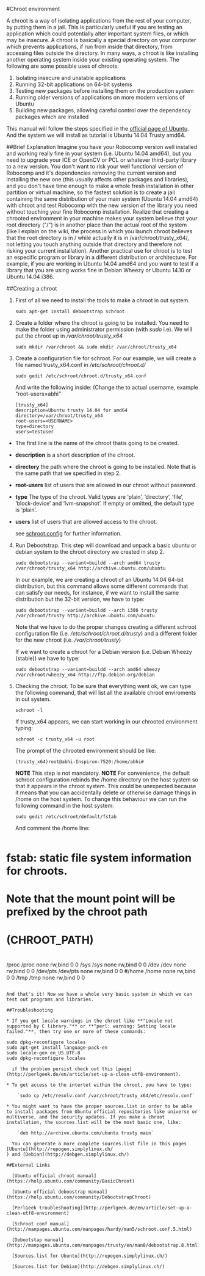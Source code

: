 #Chroot environment

A chroot is a way of isolating applications from the rest of your computer, by putting them in a jail. This is particularly useful if you are testing an application which could potentially alter important system files, or which may be insecure.
A chroot is basically a special directory on your computer which prevents applications, if run from inside that directory, from accessing files outside the directory. In many ways, a chroot is like installing another operating system inside your existing operating system. 
The following are some possible uses of chroots:

1. Isolating insecure and unstable applications
2. Running 32-bit applications on 64-bit systems
3. Testing new packages before installing them on the production system
4. Running older versions of applications on more modern versions of Ubuntu
5. Building new packages, allowing careful control over the dependency packages which are installed 

This manual will follow the steps specified in the [official page of Ubuntu](https://help.ubuntu.com/community/BasicChroot). And the system we will install as tutorial is Ubuntu 14.04 Trusty amd64.

##Brief Explanation
Imagine you have your Robocomp version well installed and working really fine in your system (i.e. Ubuntu 14.04 amd64), but you need to upgrade your ICE or OpenCV or PCL or whatever third-party library to a new version. You don't want to risk your well functional version of Robocomp and it's dependencies removing the current version and installing the new one (this usually affects other packages and libraries), and you don't have time enough to make a whole fresh installation in other partition or virtual machine, so the fastest solution is to create a jail containing the same distribution of your main system (Ubuntu 14.04 amd64) with chroot and test Robocomp with the new version of the library you need without touching your fine Robocomp installation.
Realize that creating a chrooted environment in your machine makes your system believe that your root directory ("/") is in another place than the actual root of the system (like I explain on the wiki, the process in which you launch chroot believes that the root directory is in / while actually it is in /var/chroot/trusty_x64/, not letting you touch anything outside that directory and therefore not risking your current installation).
Another practical use for chroot is to test an especific program or library in a different distribution or architecture. For example, if you are working in Ubuntu 14.04 amd64 and you want to test if a library that you are using works fine in Debian Wheezy or Ubuntu 14.10 or Ubuntu 14.04 i386.

##Creating a chroot

1. First of all we need to install the tools to make a chroot in out system.

    `sudo apt-get install debootstrap schroot`

2. Create a folder where the chroot is going to be installed. You need to make the folder using administrator permission (with _sudo_ i.e). We will put the chroot up in _/var/chroot/trusty_x64_

    `sudo mkdir /var/chroot && sudo mkdir /var/chroot/trusty_x64`

3. Create a configuration file for schroot. For our example, we will create a file named trusty_x64.conf in _/etc/schroot/chroot.d/_

    `sudo gedit /etc/schroot/chroot.d/trusty_x64.conf`

    And write the following inside: (Change the <USERNAME> to actual username, example "root-users=abhi"

    ```
    [trusty_x64]
    description=Ubuntu trusty 14.04 for amd64
    directory=/var/chroot/trusty_x64
    root-users=<USERNAME>
    type=directory
    users=testuser
    ```
  - The first line is the name of the chroot thatis going to be created.
  - **description** is a short description of the chroot.
  - **directory** the path where the chroot is going to be installed. Note that is the same path that we specified in step 2.
  - **root-users** list of users that are allowed in our chroot without password.
  - **type**  The type of the chroot. Valid types are ‘plain’, ‘directory’, ‘file’, ‘block-device’ and ‘lvm-snapshot’. If empty or omitted, the default type is ‘plain’.
  - **users** list of users that are allowed access to the chroot.


    see [schroot.config](http://manpages.ubuntu.com/manpages/hardy/man5/schroot.conf.5.html) for further information.

4. Run Debootstrap. This step will download and unpack a basic ubuntu or debian system to the chroot directory we created in step 2.

    `sudo debootstrap --variant=buildd --arch amd64 trusty /var/chroot/trusty_x64 http://archive.ubuntu.com/ubuntu`

    In our example, we are creating a chroot of an Ubuntu 14.04 64-bit distribution, but this command allows some different commands that can satisfy our needs, for instance, if we want to install the same distribution but the 32-bit version, we have to type:

    `sudo debootstrap --variant=buildd --arch i386 trusty /var/chroot/trusty http://archive.ubuntu.com/ubuntu`

    Note that we have to do the proper changes creating a different schroot configuration file (i.e. _/etc/schroot/chroot.d/trusty_) and a different folder for the new chroot (i.e. _/var/chroot/trusty_)

    If we want to create a chroot for a Debian version (i.e. Debian Wheezy (stable)) we have to type:

    `sudo debootstrap --variant=buildd --arch amd64 wheezy /var/chroot/wheezy_x64 http://ftp.debian.org/debian`

5. Checking the chroot. To be sure that everything went ok, we can type the following command, that will list all the available chroot enviroments in out system.

    `schroot -l`

    If trusty_x64 appears, we can start working in our chrooted environment typing:

    `schroot -c trusty_x64 -u root`

    The prompt of the chrooted environment should be like:

    `(trusty_x64)root@abhi-Inspiron-7520:/home/abhi#`

    **NOTE** This step is not mandatory.
    **NOTE** For convenience, the default schroot configuration rebinds the /home directory on the host system so that it appears in the chroot system. This could be unexpected because it means that you can accidentally delete or otherwise damage things in /home on the host system. To change this behaviour we can run the following command in the host system:
    
    `sudo gedit /etc/schroot/default/fstab`

    And comment the /home line:

    ```
# fstab: static file system information for chroots.
# Note that the mount point will be prefixed by the chroot path
# (CHROOT_PATH)
#
# <file system> <mount point>   <type>  <options>       <dump>  <pass>
/proc           /proc           none    rw,bind        0       0
/sys            /sys            none    rw,bind        0       0
/dev            /dev            none    rw,bind         0       0
/dev/pts        /dev/pts        none    rw,bind         0       0
#/home          /home           none    rw,bind         0       0
/tmp            /tmp            none    rw,bind         0       0
```

And that's it! Now we have a whole very basic system in which we can test out programs and libraries. 

##Troubleshooting

* If you get locale warnings in the chroot like **"Locale not supported by C library."** or **"perl: warning: Setting locale failed."**, then try one or more of these commands:

```
    sudo dpkg-reconfigure locales
    sudo apt-get install language-pack-en
    sudo locale-gen en_US.UTF-8
    sudo dpkg-reconfigure locales
```
  if the problem persist check out this [page](http://perlgeek.de/en/article/set-up-a-clean-utf8-environment).

* To get access to the intertet within the chroot, you have to type:

    `sudo cp /etc/resolv.conf /var/chroot/trusty_x64/etc/resolv.conf`

* You might want to have the proper sources.list in order to be able to install packages from Ubuntu official repositories like universe or multiverse, and the security updates. If you make a chroot installation, the sources.list will be the most basic one, like:

    `deb http://archive.ubuntu.com/ubuntu trusty main`

  You can generate a more complete sources.list file in this pages [Ubuntu](http://repogen.simplylinux.ch/
) and [Debian](http://debgen.simplylinux.ch/)

##External Links

  [Ubuntu official chroot manual](https://help.ubuntu.com/community/BasicChroot)

  [Ubuntu official deboostrap manual](https://help.ubuntu.com/community/DebootstrapChroot)

  [PerlGeek troubleshooting](http://perlgeek.de/en/article/set-up-a-clean-utf8-environment)

  [Schroot conf manual](http://manpages.ubuntu.com/manpages/hardy/man5/schroot.conf.5.html)

  [Debootstap manual](http://manpages.ubuntu.com/manpages/trusty/en/man8/debootstrap.8.html)

  [Sources.list for Ubuntu](http://repogen.simplylinux.ch/)

  [Sources.list for Debian](http://debgen.simplylinux.ch/)


